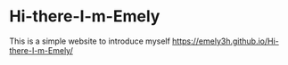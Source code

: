 # Hi-there-I-m-Emely
This is a simple website to introduce myself
https://emely3h.github.io/Hi-there-I-m-Emely/

